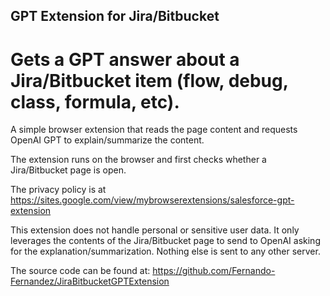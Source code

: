 ## GPT Extension for Jira/Bitbucket

# Gets a GPT answer about a Jira/Bitbucket item (flow, debug, class, formula, etc).

A simple browser extension that reads the page content and requests OpenAI GPT to explain/summarize the content.

The extension runs on the browser and first checks whether a Jira/Bitbucket page is open.

The privacy policy is at https://sites.google.com/view/mybrowserextensions/salesforce-gpt-extension

This extension does not handle personal or sensitive user data. It only leverages the contents of the Jira/Bitbucket page to send to OpenAI asking for the explanation/summarization. Nothing else is sent to any other server.

The source code can be found at:  https://github.com/Fernando-Fernandez/JiraBitbucketGPTExtension
